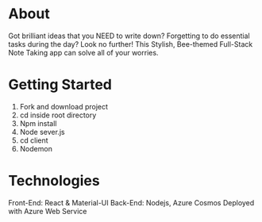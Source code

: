 # About
Got brilliant ideas that you NEED to write down? 
Forgetting to do essential tasks during the day?
Look no further! 
This Stylish, Bee-themed Full-Stack Note Taking app
can solve all of your worries.

# Getting Started
1. Fork and download project
2. cd inside root directory 
3. Npm install
4. Node sever.js
5. cd client
6. Nodemon

# Technologies 
Front-End: React & Material-UI
Back-End: Nodejs, Azure Cosmos
Deployed with Azure Web Service


